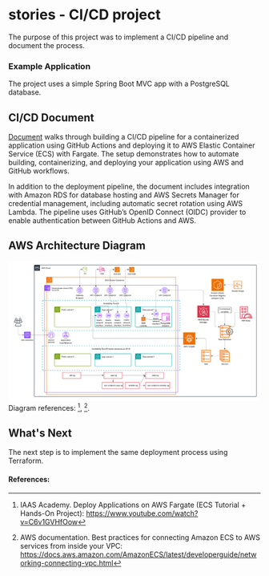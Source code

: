 # stories - CI/CD project

The purpose of this project was to implement a CI/CD pipeline and document the process.

### Example Application

The project uses a simple Spring Boot MVC app with a PostgreSQL database.

## CI/CD Document 

[Document](https://github.com/pinkkila/stories/blob/dev/documents/cicd.md) walks through building a CI/CD pipeline for a containerized application using GitHub Actions and deploying it to AWS Elastic Container Service (ECS) with Fargate. The setup demonstrates how to automate building, containerizing, and deploying your application using AWS and GitHub workflows. 

In addition to the deployment pipeline, the document includes integration with Amazon RDS for database hosting and AWS Secrets Manager for credential management, including automatic secret rotation using AWS Lambda. The pipeline uses GitHub’s OpenID Connect (OIDC) provider to enable authentication between GitHub Actions and AWS.

## AWS Architecture Diagram

![img_1.png](documents/cicd-img/diagram.png)
Diagram references: [^1], [^2].

## What's Next

The next step is to implement the same deployment process using Terraform.


#### References:

[^1]: IAAS Academy. Deploy Applications on AWS Fargate (ECS Tutorial + Hands-On Project): https://www.youtube.com/watch?v=C6v1GVHfOow

[^2]: AWS documentation. Best practices for connecting Amazon ECS to AWS services from inside your VPC: https://docs.aws.amazon.com/AmazonECS/latest/developerguide/networking-connecting-vpc.html
